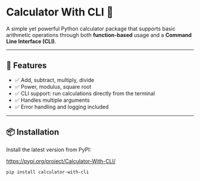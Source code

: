 # Calculator With CLI 🧮

A simple yet powerful Python calculator package that supports basic arithmetic operations through both **function-based** usage and a **Command Line Interface (CLI)**.

---

## 🚀 Features

- ✅ Add, subtract, multiply, divide
- ✅ Power, modulus, square root
- ✅ CLI support: run calculations directly from the terminal
- ✅ Handles multiple arguments
- ✅ Error handling and logging included

---

## 📦 Installation

Install the latest version from PyPI:

https://pypi.org/project/Calculator-With-CLI/

```bash
pip install calculator-with-cli


